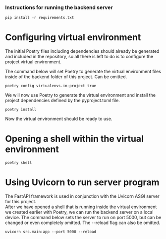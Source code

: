 ### Instructions for running the backend server

```
pip install -r requirements.txt
```

# Configuring virtual environment

The initial Poetry files including dependencies should already be generated and included in the repository, so all there is left to do is to configure the project virtual environment.

The command below will set Poetry to generate the virtual environment files inside of the backend folder of this project. Can be omitted.

```
poetry config virtualenvs.in-project true
```

We will now use Poetry to generate the virtual environment and install the project dependencies defined by the pyproject.toml file.

```
poetry install
```

Now the virtual environment should be ready to use. 

# Opening a shell within the virtual environment

```
poetry shell
```

# Using Uvicorn to run server program

The FastAPI framework is used in conjunction with the Uvicorn ASGI server for this project.   
After we have opened a shell that is running inside the virtual environment we created earlier with Poetry, we can run the backend server on a local device. The command below sets the server to run on port 5000, but can be changed or even completely omitted. The --reload flag can also be omitted. 

```
uvicorn src.main:app --port 5000 --reload
```
